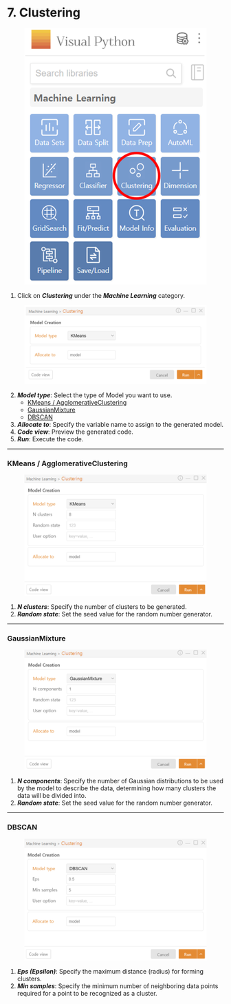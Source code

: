 # 7. Clustering

<figure><img src="../.gitbook/assets/image (351).png" alt="" width="518"><figcaption></figcaption></figure>

1. Click on _**Clustering**_ under the _**Machine Learning**_ category.

<figure><img src="../.gitbook/assets/image (352).png" alt="" width="563"><figcaption></figcaption></figure>

2. _**Model type**_: Select the type of Model you want to use.
   * [KMeans / AgglomerativeClustering](7.-clustering.md#kmeans-agglomerativeclustering)
   * [GaussianMixture](7.-clustering.md#gaussianmixture)
   * [DBSCAN](7.-clustering.md#dbscan)
3. _**Allocate to**_: Specify the variable name to assign to the generated model.
4. _**Code view**_: Preview the generated code.
5. _**Run**_: Execute the code.



***

### KMeans / AgglomerativeClustering

<figure><img src="../.gitbook/assets/image (353).png" alt="" width="563"><figcaption></figcaption></figure>

1. _**N clusters**_: Specify the number of clusters to be generated.
2. _**Random state**_: Set the seed value for the random number generator.



***

### GaussianMixture

<figure><img src="../.gitbook/assets/image (354).png" alt="" width="563"><figcaption></figcaption></figure>

1. _**N components**_: Specify the number of Gaussian distributions to be used by the model to describe the data, determining how many clusters the data will be divided into.
2. _**Random state**_: Set the seed value for the random number generator.



***

### DBSCAN

<figure><img src="../.gitbook/assets/image (355).png" alt="" width="563"><figcaption></figcaption></figure>

1. _**Eps (Epsilon)**_: Specify the maximum distance (radius) for forming clusters.
2. _**Min samples**_: Specify the minimum number of neighboring data points required for a point to be recognized as a cluster.

